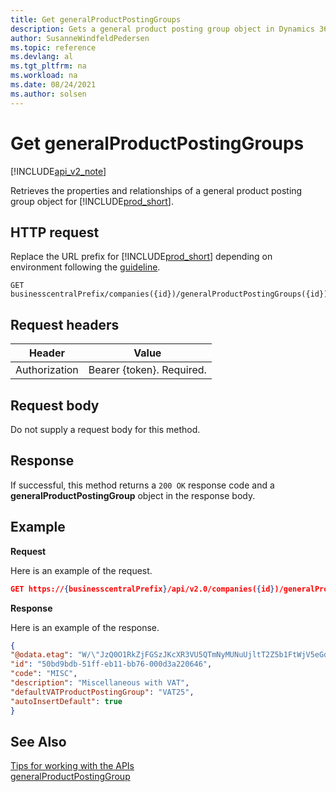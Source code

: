 ```yaml
---
title: Get generalProductPostingGroups
description: Gets a general product posting group object in Dynamics 365 Business Central.
author: SusanneWindfeldPedersen
ms.topic: reference
ms.devlang: al
ms.tgt_pltfrm: na
ms.workload: na
ms.date: 08/24/2021
ms.author: solsen
---
```


<!-- NOTE: This article is an auto-generated stub from the metadata file. -->
<!-- The sections marked with an EDIT_IS_REQUIRED require manual editing. -->
# Get generalProductPostingGroups

[!INCLUDE[api_v2_note](../../../includes/api_v2_note.md)]

Retrieves the properties and relationships of a general product posting group object for [!INCLUDE[prod_short](../../../includes/prod_short.md)].

## HTTP request

Replace the URL prefix for [!INCLUDE[prod_short](../../../includes/prod_short.md)] depending on environment following the [guideline](../../v2.0/endpoints-apis-for-dynamics.md).
<!-- START>EDIT_IS_REQUIRED. There URL for accessing the endpoint might be different -->
```
GET businesscentralPrefix/companies({id})/generalProductPostingGroups({id})
```
<!-- END>EDIT_IS_REQUIRED -->
## Request headers

|Header|Value|
|------|-----|
|Authorization  |Bearer {token}. Required. |

## Request body

Do not supply a request body for this method.

## Response

If successful, this method returns a ```200 OK``` response code and a **generalProductPostingGroup** object in the response body.

## Example

**Request**

Here is an example of the request.

```json
GET https://{businesscentralPrefix}/api/v2.0/companies({id})/generalProductPostingGroups({id})
```

**Response**

Here is an example of the response.

```json
{
"@odata.etag": "W/\"JzQ0O1RkZjFGSzJKcXR3VU5QTmNyMUNuUjltT2Z5b1FtWjV5eGdndHNKcXN5bFE9MTswMDsn\"",
"id": "50bd9bdb-51ff-eb11-bb76-000d3a220646",
"code": "MISC",
"description": "Miscellaneous with VAT",
"defaultVATProductPostingGroup": "VAT25",
"autoInsertDefault": true
}
```

## See Also

[Tips for working with the APIs](/dynamics365/business-central/dev-itpro/developer/devenv-connect-apps-tips)  
[generalProductPostingGroup](../resources/dynamics_generalProductPostingGroup.md)  
